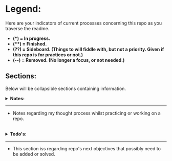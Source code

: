 # Legend:

Here are your indicators of current processes concerning this repo as you traverse the readme.

- __(*) = In progress.__
- __(**) = Finished.__
- __(??) = Sideboard. (Things to will fiddle with, but not a priority. Given if this repo is for practices or not.)__
- __(--) = Removed. (No longer a focus, or not needed.)__

## Sections:

Below will be collapsible sections containing information.

<details>
<summary><strong>Notes:</strong></summary>

- Aug 3rd. ~~Logic created to check for h4's in figure element, need to create and adjuts clicks accordingly to number of clicks per photo.~~ (**)

- August 8th. After juggling work and many attempts, I finally created a future proof code so far that if __ANY__ new additions of images are added for click targets with the same class, all data is generated automatically for the images. (Honestly, looking back I could have done things in a much simpler fashion updating one code at a time with methods that are less complicated.) Either way, I prefer to know that my data is streaming rather than requiring rewritten syntax.

- August 11th. Considered done now. Connected the list with the elements. By no means is the code actually pretty as it can be right now. The main goal was to just attempt to build with small tasks, then attempt to scale to other needs. Now I will be looking at how I can revise and organize a blueprint for rebuilding. (Though I have not abandon this repo for some experiments yet.)

- August 12th. Changed and moved the previous index.html file to HTML folder. Renamed to version 1 as well. Part of me doing this is to compare how well I was able to adapt on spot. Honestly its better knowing Javascript writing vanilla DOM manipulation compared to using Jquery. Well, I added a new TODO.

- Augusst 16th. Practice a bit of writing organizing code. Definitely a helpful way to make sure you can debug easier. So far everything is coming together. The solutions are currently temporary, at least for the working ones added anyhow. 

- August 19th. I was able to finally get the input from users to change the stats of information and I also fixed a bug after I noticed when attempting to reselect the same image item, you could not reselect that item if you permanently change the image object's name property. I would definitely say this is a good revision after just messing around with the simple app at first. 
The class option at first probably provided less code, but really the modal was not too efficient if I needed to adapt again. I may have even needed a restructure / overhaul in some areas because of it. Seperating concern is the best practice.
</details>

---

- Notes regarding my thought process whilst practicing or working on a repo.
<br>

<details>
<summary><strong>Todo's:</strong></summary>

- ~~The code in update and howMany methods currently is a core piece for the automatic data stream. There is a slight problem I will need to look at. The `next()` function call is what limits the ability for code and future images. Will probably have too find a way to stream that based on number of images as well.~~ (**)
###### ~~Update:~~ 
~~Just took a look with the temporary duplicate of the HTML elements, and yes the `next()` needs to be adjusted / streamlined.~~ (--)

- So right now I should be considered done meeting the requirements and all. However, I plan on using this challenge to test out immutable Javascript. (??)

###### Update: 
I will go ahead and put ~~aside writing immutable JS for now~~. 

- ~~Aside from practice, and my odd sense of starting code off in ES6 classes by default lately, lets rewrite this funcionality in a __clean-er__ fashion. Then we will move from there.~~ (**)

- Second look at the code for sorting and organizing before evaluating the next todo. (*)
</details>

--- 

- This section iss regarding repo's next objectives that possibly need to be added or solved.
